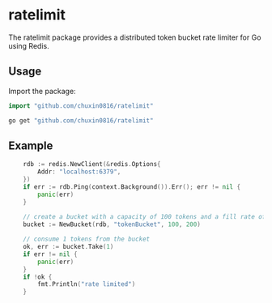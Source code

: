 # ratelimit
The ratelimit package provides a distributed token bucket rate limiter for Go using Redis.
## Usage

Import the package:

```go
import "github.com/chuxin0816/ratelimit"
```

```bash
go get "github.com/chuxin0816/ratelimit"
```

## Example

```go
	rdb := redis.NewClient(&redis.Options{
		Addr: "localhost:6379",
	})
	if err := rdb.Ping(context.Background()).Err(); err != nil {
		panic(err)
	}
    
    // create a bucket with a capacity of 100 tokens and a fill rate of 200 tokens per second
    bucket := NewBucket(rdb, "tokenBucket", 100, 200)

    // consume 1 tokens from the bucket
    ok, err := bucket.Take(1)
    if err != nil {
        panic(err)
    }
    if !ok {
        fmt.Println("rate limited")
    }
```
